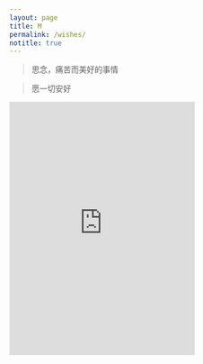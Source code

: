 ```yaml
---
layout: page
title: M
permalink: /wishes/
notitle: true
---
```


> 思念，痛苦而美好的事情

> 愿一切安好

<iframe frameborder="no" border="0" marginwidth="0" marginheight="0" width="330" height="450" src="https://music.163.com/outchain/player?type=0&id=123944292&auto=0&height=430"></iframe>